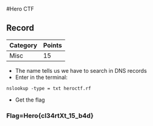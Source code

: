 #Hero CTF
## Record

Category | Points 
--- | --- 
Misc | 15

- The name tells us we have to search in  DNS records
- Enter in the terminal: 
```
nslookup -type = txt heroctf.rf
```
- Get the flag
### Flag=Hero{cl34rtXt_15_b4d}